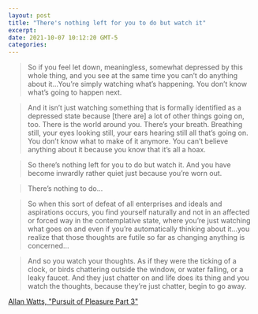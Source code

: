 ```yaml
---
layout: post
title: "There's nothing left for you to do but watch it"
excerpt: 
date: 2021-10-07 10:12:20 GMT-5
categories: 
---
```


> So if you feel let down, meaningless, somewhat depressed by this whole thing, and you see at the same time you can’t do anything about it...You’re simply watching what’s happening. You don’t know what’s going to happen next.

> And it isn’t just watching something that is formally identified as a depressed state because [there are] a lot of other things going on, too. There is the world around you. There’s your breath. Breathing still, your eyes looking still, your ears hearing still all that’s going on. You don’t know what to make of it anymore. You can’t believe anything about it because you know that it’s all a hoax.

> So there’s nothing left for you to do but watch it. And you have become inwardly rather quiet just because you’re worn out.

> There’s nothing to do...

> So when this sort of defeat of all enterprises and ideals and aspirations occurs, you find yourself naturally and not in an affected or forced way in the contemplative state, where you’re just watching what goes on and even if you’re automatically thinking about it...you realize that those thoughts are futile so far as changing anything is concerned...

> And so you watch your thoughts. As if they were the ticking of a clock, or birds chattering outside the window, or water falling, or a leaky faucet. And they just chatter on and life does its thing and you watch the thoughts, because they’re just chatter, begin to go away.

[Allan Watts, "Pursuit of Pleasure Part 3"](https://alanwatts.org/3-8-7-pursuit-of-pleasure-part-3/)